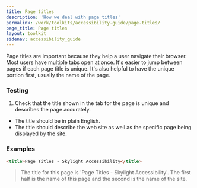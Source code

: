 ```yaml
---
title: Page titles
description: 'How we deal with page titles'
permalink: /work/toolkits/accessibility-guide/page-titles/
page_title: Page titles
layout: toolkit
sidenav: accessibility_guide
---
```

Page titles are important because they help a user navigate their browser. Most users have multiple tabs open at once. It's easier to jump between pages if each page title is unique. It's also helpful to have the unique portion first, usually the name of the page.

### Testing

1. Check that the title shown in the tab for the page is unique and describes the page accurately.
  * The title should be in plain English.
  * The title should describe the web site as well as the specific page being displayed by the site.

### Examples

```html
<title>Page Titles - Skylight Accessibility</title>
```

> The title for this page is 'Page Titles - Skylight Accessibility'. The first half is the name of this page and the second is the name of the site.

